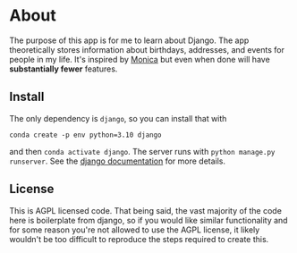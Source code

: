 # About

The purpose of this app is for me to learn about Django. The app theoretically stores information about birthdays, addresses, and events for people in my life. It's inspired by [Monica](https://github.com/monicahq/monica) but even when done will have **substantially fewer** features.

## Install
The only dependency is `django`, so you can install that with

```
conda create -p env python=3.10 django
```
and then `conda activate django`. The server runs with `python manage.py runserver`. See the [django documentation](https://docs.djangoproject.com/en/4.0/) for more details.

## License
This is AGPL licensed code. That being said, the vast majority of the code here is boilerplate from django, so if you would like similar functionality and for some reason you're not allowed to use the AGPL license, it likely wouldn't be too difficult to reproduce the steps required to create this.
